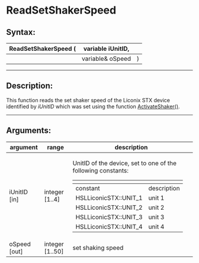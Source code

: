 # ReadSetShakerSpeed

## Syntax:

&#x20;

| ReadSetShakerSpeed ( | variable iUnitID, |   |
| -------------------- | ----------------- | - |
|                      | variable& oSpeed  | ) |

&#x20;

***

## Description:

&#x20;

This function reads the set shaker speed of the Liconix STX device identified by _iUnitID_ which was set using the function [ActivateShaker()](chm://cd05d247795d14fdbd040c33a4f737ff/ActivateShaker.htm).

&#x20;

***

## Arguments:

&#x20;

| argument      | range            | description                                                                                                                                                                                                                                                                                                                                                                                                                                  |
| ------------- | ---------------- | -------------------------------------------------------------------------------------------------------------------------------------------------------------------------------------------------------------------------------------------------------------------------------------------------------------------------------------------------------------------------------------------------------------------------------------------- |
| iUnitID \[in] | integer \[1..4]  | <p>UnitID of the device, set to one of the following constants:</p><p> </p><table data-header-hidden><thead><tr><th></th><th></th></tr></thead><tbody><tr><td>constant</td><td>description</td></tr><tr><td>HSLLiconicSTX::UNIT_1</td><td>unit 1</td></tr><tr><td>HSLLiconicSTX::UNIT_2</td><td>unit 2</td></tr><tr><td>HSLLiconicSTX::UNIT_3</td><td>unit 3</td></tr><tr><td>HSLLiconicSTX::UNIT_4</td><td>unit 4</td></tr></tbody></table> |
| oSpeed \[out] | integer \[1..50] | set shaking speed                                                                                                                                                                                                                                                                                                                                                                                                                            |

&#x20;
